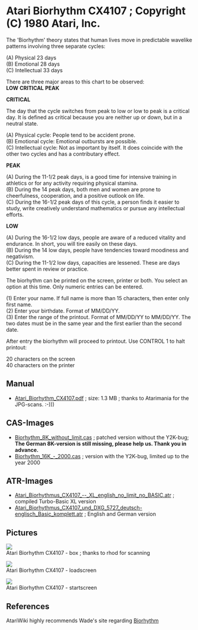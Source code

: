 # Atari Biorhythm CX4107 ; Copyright (C) 1980 Atari, Inc.  
The 'Biorhythm' theory states that human lives move in predictable wavelike patterns involving three separate cycles:  
  
(A) Physical      23 days  
(B) Emotional     28 days  
(C) Intellectual  33 days  
  
There are three major areas to this chart to be observed:  
**__LOW__** **__CRITICAL__** **__PEAK__**  
  
**__CRITICAL__**  
  
The day that the cycle switches from peak to low or low to peak is a critical day. It is defined as critical because you are neither up or down, but in a neutral state.  
  
(A) Physical cycle: People tend to be accident prone.  
(B) Emotional cycle: Emotional outbursts are possible.  
(C) Intellectual cycle: Not as important by itself. It does coincide with the other two cycles and has a contributary effect.  
  
**__PEAK__**  
  
(A) During the 11-1/2 peak days, is a good time for intensive training in athletics or for any activity requiring physical stamina.  
(B) During the 14 peak days, both men and women are prone to cheerfulness, cooperation, and a positive outlook on life.  
(C) During the 16-1/2 peak days of this cycle, a person finds it easier to study, write creatively understand mathematics or pursue any intellectual efforts.  
  
**__LOW__**  
  
(A) During the 16-1/2 low days, people are aware of a reduced vitality and endurance. In short, you will tire easily on these days.  
(B) During the 14 low days, people have tendencies toward moodiness and negativism.  
(C) During the 11-1/2 low days, capacities are lessened. These are days better spent in review or practice.  
  
The biorhythm can be printed on the screen, printer or both. You select an option at this time. Only numeric entries can be entered.  
  
(1) Enter your name. If full name is more than 15 characters, then enter only first name.  
(2) Enter your birthdate. Format of MM/DD/YY.  
(3) Enter the range of the printout. Format of MM/DD/YY to MM/DD/YY. The two dates must be in the same year and the first earlier than the second date.  
  
After entry the biorhythm will proceed to printout. Use CONTROL 1 to halt printout:  
  
20 characters on the screen  
40 characters on the printer  
## Manual  
- [Atari_Biorhythm_CX4107.pdf](attachments/Atari_Biorhythm_CX4107.pdf) ; size: 1.3 MB ; thanks to Atarimania for the JPG-scans. :-)))  
## CAS-Images  
- [Biorhythm_8K_without_limit.cas](attachments/Biorhythm_8K_without_limit.cas) ; patched version without the Y2K-bug; __The German 8K-version is still missing, please help us. Thank you in advance.__  
- [Biorhythm_16K_-_2000.cas](attachments/Biorhythm_16K_-_2000.cas) ; version with the Y2K-bug, limited up to the year 2000  
## ATR-Images  
- [Atari_Biorhythmus_CX4107_--_XL_english_no_limit_no_BASIC.atr](attachments/Atari_Biorhythmus_CX4107_--_XL_english_no_limit_no_BASIC.atr) ; compiled Turbo-Basic XL version  
- [Atari_Biorhythmus_CX4107_und_DXG_5727_deutsch-englisch_Basic_komplett.atr](attachments/Atari_Biorhythmus_CX4107_und_DXG_5727_deutsch-englisch_Basic_komplett.atr) ; English and German version  
## Pictures  
![](attachments/biorythm.jpg)  
Atari Biorhythm CX4107 - box ; thanks to rhod for scanning  
  
![](attachments/Program1.gif)  
Atari Biorhythm CX4107 - loadscreen  
  
![](attachments/Program2.gif)  
Atari Biorhythm CX4107 - startscreen  
  
## References  
AtariWiki highly recommends Wade's site regarding [Biorhythm](https://inverseatascii.info/2016/05/31/s2e17-atari-biorhythm-supplement/)  
